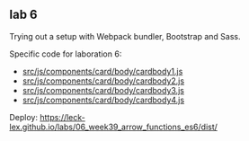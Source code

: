 ## lab 6

Trying out a setup with Webpack bundler, Bootstrap and Sass.

Specific code for laboration 6:
- [src/js/components/card/body/cardbody1.js](https://github.com/leck-lex/labs/blob/main/06_week39_arrow_functions_es6/src/js/components/card/body/cardbody1.js)
- [src/js/components/card/body/cardbody2.js](https://github.com/leck-lex/labs/blob/main/06_week39_arrow_functions_es6/src/js/components/card/body/cardbody2.js)
- [src/js/components/card/body/cardbody3.js](https://github.com/leck-lex/labs/blob/main/06_week39_arrow_functions_es6/src/js/components/card/body/cardbody3.js)
- [src/js/components/card/body/cardbody4.js](https://github.com/leck-lex/labs/blob/main/06_week39_arrow_functions_es6/src/js/components/card/body/cardbody4.js)

Deploy: https://leck-lex.github.io/labs/06_week39_arrow_functions_es6/dist/